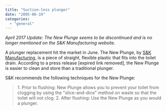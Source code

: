 ```yaml
---
title: "Suction-less plunger"
date: "2005-06-19"
categories: 
  - "general"
---
```


_April 2017 Update: The New Plunge seems to be discontinued and is no longer mentioned on the S&K Manufacturing website._

A plunger replacement hit the market in June. The New Plunge, by [S&K Manufacturing](http://www.skmfg.com/), is a piece of straight, flexible plastic that fits into the toilet drain. According to a press release \[expired link removed\], the New Plunge is easier to clean and store than a traditional plunger.

S&K recommends the following techniques for the New Plunge:

> 1\. Prior to flushing: New Plunge allows you to prevent your toilet from clogging by using the "slice-and-dice" method on waste so that the toilet will not clog. 2. After flushing: Use the New Plunge as you would a plunger.
